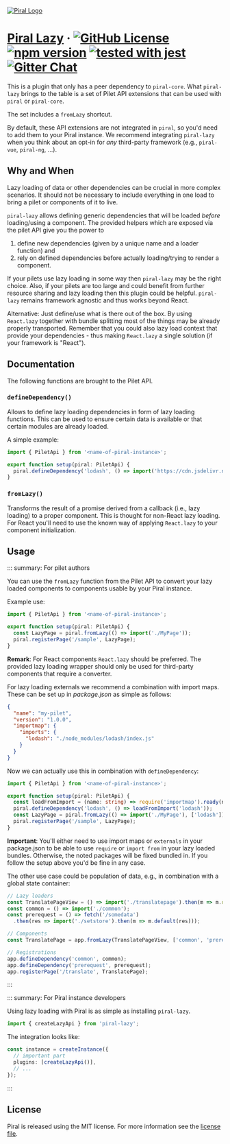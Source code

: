 [![Piral Logo](https://github.com/smapiot/piral/raw/main/docs/assets/logo.png)](https://piral.io)

# [Piral Lazy](https://piral.io) &middot; [![GitHub License](https://img.shields.io/badge/license-MIT-blue.svg)](https://github.com/smapiot/piral/blob/main/LICENSE) [![npm version](https://img.shields.io/npm/v/piral-lazy.svg?style=flat)](https://www.npmjs.com/package/piral-lazy) [![tested with jest](https://img.shields.io/badge/tested_with-jest-99424f.svg)](https://jestjs.io) [![Gitter Chat](https://badges.gitter.im/gitterHQ/gitter.png)](https://gitter.im/piral-io/community)

This is a plugin that only has a peer dependency to `piral-core`. What `piral-lazy` brings to the table is a set of Pilet API extensions that can be used with `piral` or `piral-core`.

The set includes a `fromLazy` shortcut.

By default, these API extensions are not integrated in `piral`, so you'd need to add them to your Piral instance. We recommend integrating `piral-lazy` when you think about an opt-in for *any* third-party framework (e.g., `piral-vue`, `piral-ng`, ...).

## Why and When

Lazy loading of data or other dependencies can be crucial in more complex scenarios. It should not be necessary to include everything in one load to bring a pilet or components of it to live.

`piral-lazy` allows defining generic dependencies that will be loaded *before* loading/using a component. The provided helpers which are exposed via the pilet API give you the power to

1. define new dependencies (given by a unique name and a loader function) and
2. rely on defined dependencies before actually loading/trying to render a component.

If your pilets use lazy loading in some way then `piral-lazy` may be the right choice. Also, if your pilets are too large and could benefit from further resource sharing and lazy loading then this plugin could be helpful. `piral-lazy` remains framework agnostic and thus works beyond React.

Alternative: Just define/use what is there out of the box. By using `React.lazy` together with bundle splitting most of the things may be already properly transported. Remember that you could also lazy load context that provide your dependencies - thus making `React.lazy` a single solution (if your framework is "React").

## Documentation

The following functions are brought to the Pilet API.

### `defineDependency()`

Allows to define lazy loading dependencies in form of lazy loading functions. This can be used to ensure certain data is available or that certain modules are already loaded.

A simple example:

```ts
import { PiletApi } from '<name-of-piral-instance>';

export function setup(piral: PiletApi) {
  piral.defineDependency('lodash', () => import('https://cdn.jsdelivr.net/npm/lodash@4.17.15/lodash.min.js'));
}
```

### `fromLazy()`

Transforms the result of a promise derived from a callback (i.e., lazy loading) to a proper component. This is thought for non-React lazy loading. For React you'll need to use the known way of applying `React.lazy` to your component initialization.

## Usage

::: summary: For pilet authors

You can use the `fromLazy` function from the Pilet API to convert your lazy loaded components to components usable by your Piral instance.

Example use:

```ts
import { PiletApi } from '<name-of-piral-instance>';

export function setup(piral: PiletApi) {
  const LazyPage = piral.fromLazy(() => import('./MyPage'));
  piral.registerPage('/sample', LazyPage);
}
```

**Remark**: For React components `React.lazy` should be preferred. The provided lazy loading wrapper should only be used for third-party components that require a converter.

For lazy loading externals we recommend a combination with import maps. These can be set up in *package.json* as simple as follows:

```json
{
  "name": "my-pilet",
  "version": "1.0.0",
  "importmap": {
    "imports": {
      "lodash": "./node_modules/lodash/index.js"
    }
  }
}
```

Now we can actually use this in combination with `defineDependency`:

```ts
import { PiletApi } from '<name-of-piral-instance>';

export function setup(piral: PiletApi) {
  const loadFromImport = (name: string) => require('importmap').ready(name);
  piral.defineDependency('lodash', () => loadFromImport('lodash'));
  const LazyPage = piral.fromLazy(() => import('./MyPage'), ['lodash']);
  piral.registerPage('/sample', LazyPage);
}
```

**Important**: You'll either need to use import maps or `externals` in your package.json to be able to use `require` or `import from` in your lazy loaded bundles. Otherwise, the noted packages will be fixed bundled in. If you follow the setup above you'd be fine in any case.

The other use case could be population of data, e.g., in combination with a global state container:

```ts
// Lazy loaders
const TranslatePageView = () => import('./translatepage').then(m => m.default);
const common = () => import('./common');
const prerequest = () => fetch('/somedata')
  .then(res => import('./setstore').then(m => m.default(res)));

// Components
const TranslatePage = app.fromLazy(TranslatePageView, ['common', 'prerequest']);

// Registrations
app.defineDependency('common', common);
app.defineDependency('prerequest', prerequest);
app.registerPage('/translate', TranslatePage);
```

:::

::: summary: For Piral instance developers

Using lazy loading with Piral is as simple as installing `piral-lazy`.

```ts
import { createLazyApi } from 'piral-lazy';
```

The integration looks like:

```ts
const instance = createInstance({
  // important part
  plugins: [createLazyApi()],
  // ...
});
```

:::

## License

Piral is released using the MIT license. For more information see the [license file](./LICENSE).
